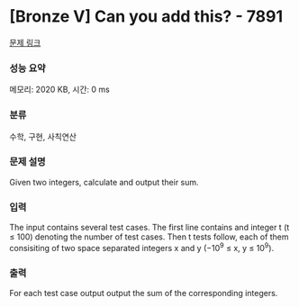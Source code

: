 # [Bronze V] Can you add this? - 7891 

[문제 링크](https://www.acmicpc.net/problem/7891) 

### 성능 요약

메모리: 2020 KB, 시간: 0 ms

### 분류

수학, 구현, 사칙연산

### 문제 설명

<p style="user-select: auto;">Given two integers, calculate and output their sum.</p>

### 입력 

 <p style="user-select: auto;">The input contains several test cases. The first line contains and integer t (t ≤ 100) denoting the number of test cases. Then t tests follow, each of them consisiting of two space separated integers x and y (−10<sup style="user-select: auto;">9</sup> ≤ x, y ≤ 10<sup style="user-select: auto;">9</sup>).</p>

### 출력 

 <p style="user-select: auto;">For each test case output output the sum of the corresponding integers.</p>

